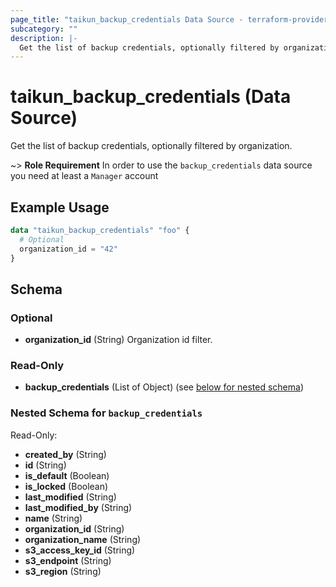 ```yaml
---
page_title: "taikun_backup_credentials Data Source - terraform-provider-taikun"
subcategory: ""
description: |-
  Get the list of backup credentials, optionally filtered by organization.
---
```


# taikun_backup_credentials (Data Source)

Get the list of backup credentials, optionally filtered by organization.

~> **Role Requirement** In order to use the `backup_credentials` data source you need at least a `Manager` account

## Example Usage

```terraform
data "taikun_backup_credentials" "foo" {
  # Optional
  organization_id = "42"
}
```

<!-- schema generated by tfplugindocs -->
## Schema

### Optional

- **organization_id** (String) Organization id filter.

### Read-Only

- **backup_credentials** (List of Object) (see [below for nested schema](#nestedatt--backup_credentials))

<a id="nestedatt--backup_credentials"></a>
### Nested Schema for `backup_credentials`

Read-Only:

- **created_by** (String)
- **id** (String)
- **is_default** (Boolean)
- **is_locked** (Boolean)
- **last_modified** (String)
- **last_modified_by** (String)
- **name** (String)
- **organization_id** (String)
- **organization_name** (String)
- **s3_access_key_id** (String)
- **s3_endpoint** (String)
- **s3_region** (String)



